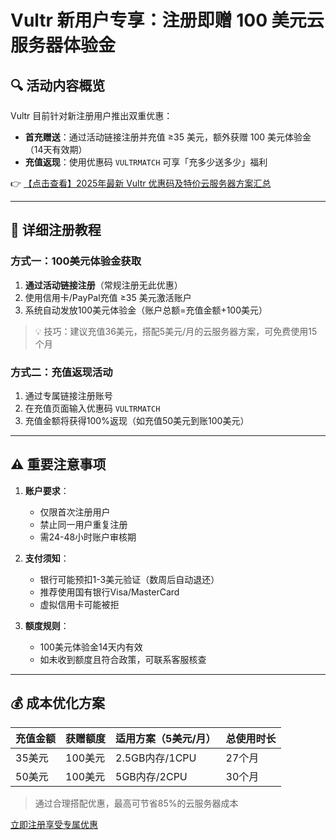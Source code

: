 # Vultr 新用户专享：注册即赠 100 美元云服务器体验金

## 🔍 活动内容概览
Vultr 目前针对新注册用户推出双重优惠：
- **首充赠送**：通过活动链接注册并充值 ≥35 美元，额外获赠 100 美元体验金（14天有效期）
- **充值返现**：使用优惠码 `VULTRMATCH` 可享「充多少送多少」福利

👉 [【点击查看】2025年最新 Vultr 优惠码及特价云服务器方案汇总](https://bit.ly/VuLtr)

---

## 📝 详细注册教程
### 方式一：100美元体验金获取
1. **通过活动链接注册**（常规注册无此优惠）
2. 使用信用卡/PayPal充值 ≥35 美元激活账户
3. 系统自动发放100美元体验金（账户总额=充值金额+100美元）

> 💡 技巧：建议充值36美元，搭配5美元/月的云服务器方案，可免费使用15个月

### 方式二：充值返现活动
1. 通过专属链接注册账号
2. 在充值页面输入优惠码 `VULTRMATCH`
3. 充值金额将获得100%返现（如充值50美元到账100美元）

---

## ⚠️ 重要注意事项
1. **账户要求**：
   - 仅限首次注册用户
   - 禁止同一用户重复注册
   - 需24-48小时账户审核期

2. **支付须知**：
   - 银行可能预扣1-3美元验证（数周后自动退还）
   - 推荐使用国有银行Visa/MasterCard
   - 虚拟信用卡可能被拒

3. **额度规则**：
   - 100美元体验金14天内有效
   - 如未收到额度且符合政策，可联系客服核查

---

## 💰 成本优化方案
| 充值金额 | 获赠额度 | 适用方案（5美元/月） | 总使用时长 |
|---------|---------|----------------------|-----------|
| 35美元   | 100美元  | 2.5GB内存/1CPU       | 27个月    |
| 50美元   | 100美元  | 5GB内存/2CPU         | 30个月    |

> 通过合理搭配优惠，最高可节省85%的云服务器成本

[立即注册享受专属优惠](https://bit.ly/VuLtr)